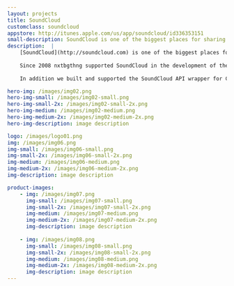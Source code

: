 ```yaml
---
layout: projects
title: SoundCloud
customclass: soundcloud
appstore: http://itunes.apple.com/us/app/soundcloud/id336353151
small-description: SoundCloud is one of the biggest places for sharing music and sounds on the web. We built their first app.
description:  |
    [SoundCloud](http://soundcloud.com) is one of the biggest places for sharing music and sounds on the web.
    
    Since 2008 nxtbgthng supported SoundCloud in the development of the official SoundCloud app for iPhone and iPad. We built the app from the ground up and helped build the iPad user interface that was launched in the fall of 2011. At the end of 2012 development was handed over to SoundCloud's internal team.
    
    In addition we built and supported the SoundCloud API wrapper for Cocoa touch, that is used by hundreds of developers to built upon the SoundCloud API. Of course the official SoundCloud app is built upon this library.

hero-img: /images/img02.png
hero-img-small: /images/img02-small.png
hero-img-small-2x: /images/img02-small-2x.png
hero-img-medium: /images/img02-medium.png
hero-img-medium-2x: /images/img02-medium-2x.png
hero-img-description: image description

logo: /images/logo01.png
img: /images/img06.png
img-small: /images/img06-small.png
img-small-2x: /images/img06-small-2x.png
img-medium: /images/img06-medium.png
img-medium-2x: /images/img06-medium-2x.png
img-description: image description

product-images:
    - img: /images/img07.png
      img-small: /images/img07-small.png
      img-small-2x: /images/img07-small-2x.png
      img-medium: /images/img07-medium.png
      img-medium-2x: /images/img07-medium-2x.png
      img-description: image description
      
    - img: /images/img08.png
      img-small: /images/img08-small.png
      img-small-2x: /images/img08-small-2x.png
      img-medium: /images/img08-medium.png
      img-medium-2x: /images/img08-medium-2x.png
      img-description: image description
---
```

